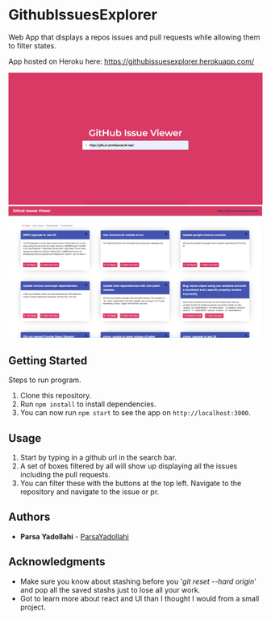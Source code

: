 # GithubIssuesExplorer

Web App that displays a repos issues and pull requests while allowing them to filter states.

App hosted on Heroku here: https://githubissuesexplorer.herokuapp.com/

![alt text](./images/Screen%20Shot%202020-01-24%20at%209.28.00%20AM.png)
![alt text](./images/Screen%20Shot%202020-01-24%20at%209.28.17%20AM.png)

## Getting Started

Steps to run program.

1. Clone this repository.
2. Run `npm install` to install dependencies.
3. You can now run `npm start` to see the app on `http://localhost:3000`.

## Usage

1. Start by typing in a github url in the search bar.
2. A set of boxes filtered by all will show up displaying all the issues including the pull requests.
3. You can filter these with the buttons at the top left. Navigate to the repository and navigate to the issue or pr.

## Authors

* **Parsa Yadollahi** -  [ParsaYadollahi](https://github.com/ParsaYadollahi)

## Acknowledgments

* Make sure you know about stashing before you '_git reset --hard origin_' and pop all the saved stashs just to lose all your work.
* Got to learn more about react and UI than I thought I would from a small project.

